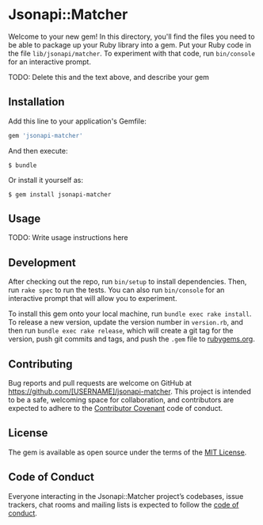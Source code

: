 # Jsonapi::Matcher

Welcome to your new gem! In this directory, you'll find the files you need to be able to package up your Ruby library into a gem. Put your Ruby code in the file `lib/jsonapi/matcher`. To experiment with that code, run `bin/console` for an interactive prompt.

TODO: Delete this and the text above, and describe your gem

## Installation

Add this line to your application's Gemfile:

```ruby
gem 'jsonapi-matcher'
```

And then execute:

    $ bundle

Or install it yourself as:

    $ gem install jsonapi-matcher

## Usage

TODO: Write usage instructions here

## Development

After checking out the repo, run `bin/setup` to install dependencies. Then, run `rake spec` to run the tests. You can also run `bin/console` for an interactive prompt that will allow you to experiment.

To install this gem onto your local machine, run `bundle exec rake install`. To release a new version, update the version number in `version.rb`, and then run `bundle exec rake release`, which will create a git tag for the version, push git commits and tags, and push the `.gem` file to [rubygems.org](https://rubygems.org).

## Contributing

Bug reports and pull requests are welcome on GitHub at https://github.com/[USERNAME]/jsonapi-matcher. This project is intended to be a safe, welcoming space for collaboration, and contributors are expected to adhere to the [Contributor Covenant](http://contributor-covenant.org) code of conduct.

## License

The gem is available as open source under the terms of the [MIT License](https://opensource.org/licenses/MIT).

## Code of Conduct

Everyone interacting in the Jsonapi::Matcher project’s codebases, issue trackers, chat rooms and mailing lists is expected to follow the [code of conduct](https://github.com/[USERNAME]/jsonapi-matcher/blob/master/CODE_OF_CONDUCT.md).
